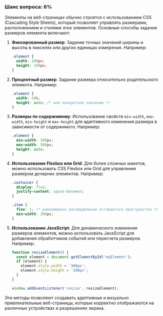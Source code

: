 ### Шанс вопроса: 6%

Элементы на веб-страницах обычно строятся с использованием CSS (Cascading Style Sheets), который позволяет управлять размерами, расположением и стилями этих элементов. Основные способы задания размеров элемента включают:

1. **Фиксированный размер**: Задание точных значений ширины и высоты в пикселях или других единицах измерения. Например:
   ```css
   .element {
     width: 200px;
     height: 100px;
   }
   ```

2. **Процентный размер**: Задание размера относительно родительского элемента. Например:
   ```css
   .element {
     width: 50%;
     height: auto; /* или конкретное значение */
   }
   ```

3. **Размеры по содержимому**: Использование свойств `min-width`, `max-width`, `min-height` и `max-height` для адаптивного изменения размера в зависимости от содержимого. Например:
   ```css
   .element {
     min-width: 100px;
     max-width: 500px;
     height: auto;
   }
   ```

4. **Использование Flexbox или Grid**: Для более сложных макетов, можно использовать CSS Flexbox или Grid для управления размером дочерних элементов. Например:
   ```css
   .container {
     display: flex;
     justify-content: space-between;
   }
   
   .item {
     flex: 1; /* равномерное распределение оставшегося пространства */
     min-width: 200px;
   }
   ```

5. **Использование JavaScript**: Для динамического изменения размеров элементов, можно использовать JavaScript для добавления обработчиков событий или пересчета размеров. Например:
   ```javascript
   function resizeElement() {
     const element = document.getElementById('myElement');
     if (element) {
       element.style.width = '300px';
       element.style.height = '200px';
     }
   }
   
   window.addEventListener('resize', resizeElement);
   ```

Эти методы позволяют создавать адаптивные и визуально привлекательные веб-страницы, которые корректно отображаются на различных устройствах и разрешениях экрана.